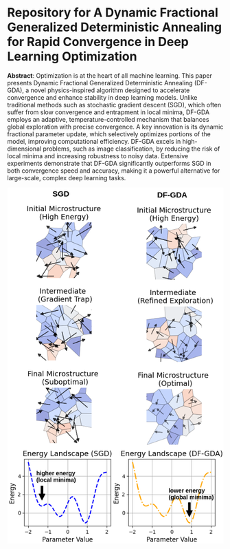 # Repository for A Dynamic Fractional Generalized Deterministic Annealing for Rapid Convergence in Deep Learning Optimization

**Abstract**:
Optimization is at the heart of all machine learning. This paper presents Dynamic Fractional Generalized Deterministic Annealing (DF-GDA), a novel physics-inspired algorithm designed to accelerate convergence and enhance stability in deep learning models. Unlike traditional methods such as stochastic gradient descent (SGD), which often suffer from slow convergence and entrapment in local minima, DF-GDA employs an adaptive, temperature-controlled mechanism that balances global exploration with precise convergence. A key innovation is its dynamic fractional parameter update, which selectively optimizes portions of the model, improving computational efficiency. DF-GDA excels in high-dimensional problems, such as image classification, by reducing the risk of local minima and increasing robustness to noisy data. Extensive experiments demonstrate that DF-GDA significantly outperforms SGD in both convergence speed and accuracy, making it a powerful alternative for large-scale, complex deep learning tasks.


![aaaa](https://github.com/Powercoder64/DF-GDA/blob/main/Fig1_V3.png)

